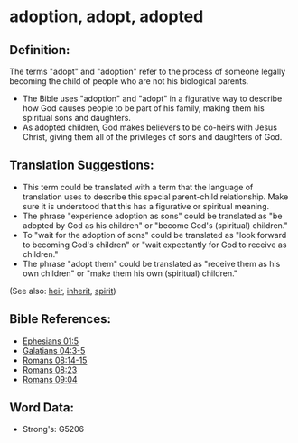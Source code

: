 # adoption, adopt, adopted #

## Definition: ##

The terms "adopt" and "adoption" refer to the process of someone legally becoming the child of people who are not his biological parents.

* The Bible uses "adoption" and "adopt" in a figurative way to describe how God causes people to be part of his family, making them his spiritual sons and daughters.
* As adopted children, God makes believers to be co-heirs with Jesus Christ, giving them all of the privileges of sons and daughters of God.

## Translation Suggestions: ##

* This term could be translated with a term that the language of translation uses to describe this special parent-child relationship. Make sure it is understood that this has a figurative or spiritual meaning.
* The phrase "experience adoption as sons" could be translated as "be adopted by God as his children" or "become God's (spiritual) children."
* To "wait for the adoption of sons" could be translated as "look forward to becoming God's children" or "wait expectantly for God to receive as children."
* The phrase "adopt them" could be translated as "receive them as his own children" or "make them his own (spiritual) children."

(See also: [heir](../other/heir.md), [inherit](../kt/inherit.md), [spirit](../kt/spirit.md))

## Bible References: ##

* [Ephesians 01:5](rc://en/tn/help/eph/01/5)
* [Galatians 04:3-5](rc://en/tn/help/gal/04/03)
* [Romans 08:14-15](rc://en/tn/help/rom/08/14)
* [Romans 08:23](rc://en/tn/help/rom/08/23)
* [Romans 09:04](rc://en/tn/help/rom/09/04)

## Word Data: ##

* Strong's: G5206
